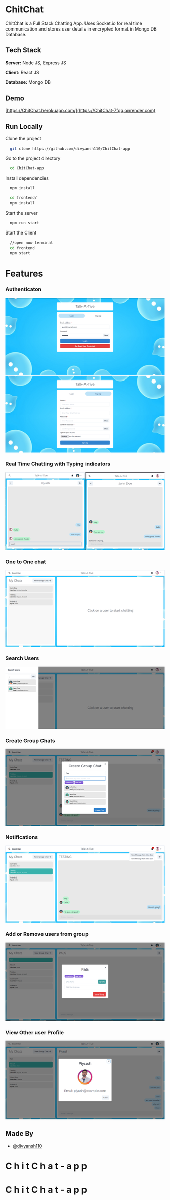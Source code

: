 
# ChitChat

ChitChat is a Full Stack Chatting App.
Uses Socket.io for real time communication and stores user details in encrypted format in Mongo DB Database.

## Tech Stack

**Server:** Node JS, Express JS

**Client:** React JS

**Database:** Mongo DB
  
## Demo

[https://ChitChat.herokuapp.com/](https://ChitChat-7fgq.onrender.com)

## Run Locally

Clone the project

```bash
  git clone https://github.com/divyansh110/ChitChat-app
```

Go to the project directory

```bash
  cd ChitChat-app
```

Install dependencies

```bash
  npm install
```

```bash
  cd frontend/
  npm install
```

Start the server

```bash
  npm run start
```
Start the Client

```bash
  //open now terminal
  cd frontend
  npm start
```

  
# Features

### Authenticaton
![](https://github.com/divyansh110/ChitChat-app/blob/master/screenshots/login.PNG)
![](https://github.com/divyansh110/ChitChat-app/blob/master/screenshots/signup.PNG)
### Real Time Chatting with Typing indicators
![](https://github.com/divyansh110/ChitChat-app/blob/master/screenshots/real-time.PNG)
### One to One chat
![](https://github.com/divyansh110/ChitChat-app/blob/master/screenshots/mainscreen.PNG)
### Search Users
![](https://github.com/divyansh110/ChitChat-app/blob/master/screenshots/search.PNG)
### Create Group Chats
![](https://github.com/divyansh110/ChitChat-app/blob/master/screenshots/new%20grp.PNG)
### Notifications 
![](https://github.com/divyansh110/ChitChat-app/blob/master/screenshots/group%20%2B%20notif.PNG)
### Add or Remove users from group
![](https://github.com/divyansh110/ChitChat-app/blob/master/screenshots/add%20rem.PNG)
### View Other user Profile
![](https://github.com/divyansh110/ChitChat-app/blob/master/screenshots/profile.PNG)
## Made By

- [@divyansh110](https://github.com/divyansh110)

  
#   C h i t C h a t - a p p 
 
 #   C h i t C h a t - a p p 
 
 

